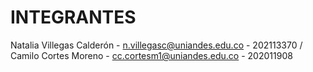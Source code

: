 # INTEGRANTES
Natalia Villegas Calderón - n.villegasc@uniandes.edu.co - 202113370
/
Camilo Cortes Moreno - cc.cortesm1@uniandes.edu.co - 202011908
